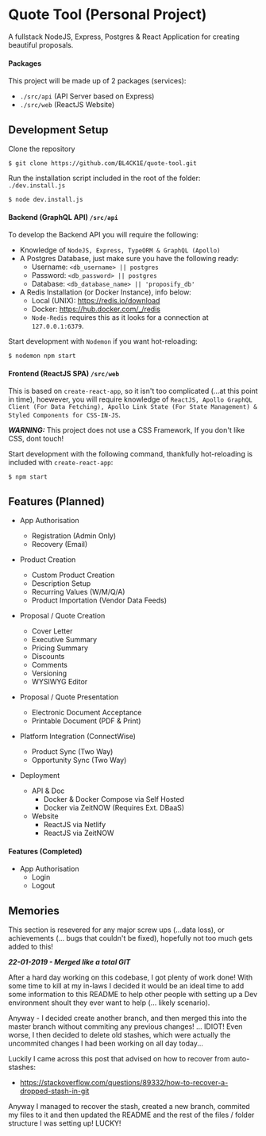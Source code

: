# Quote Tool (Personal Project)

A fullstack NodeJS, Express, Postgres & React Application for creating beautiful proposals.

#### Packages

This project will be made up of 2 packages (services):

- `./src/api` (API Server based on Express)
- `./src/web` (ReactJS Website)

## Development Setup

Clone the repository

```
$ git clone https://github.com/BL4CK1E/quote-tool.git
```

Run the installation script included in the root of the folder: `./dev.install.js`

```
$ node dev.install.js
```

#### Backend (GraphQL API) `/src/api`

To develop the Backend API you will require the following:

- Knowledge of `NodeJS, Express, TypeORM & GraphQL (Apollo)`
- A Postgres Database, just make sure you have the following ready:
  - Username: `<db_username> || postgres`
  - Password: `<db_password> || postgres`
  - Database: `<db_database_name> || 'proposify_db'`
- A Redis Installation (or Docker Instance), info below:
  - Local (UNIX): https://redis.io/download
  - Docker: https://hub.docker.com/_/redis
  - `Node-Redis` requires this as it looks for a connection at `127.0.0.1:6379`.

Start development with `Nodemon` if you want hot-reloading:

```
$ nodemon npm start
```

#### Frontend (ReactJS SPA) `/src/web`

This is based on `create-react-app`, so it isn't too complicated (...at this point in time), hoewever, you will require knowledge of `ReactJS, Apollo GraphQL Client (For Data Fetching), Apollo Link State (For State Management) & Styled Components for CSS-IN-JS`.

**_WARNING:_** This project does not use a CSS Framework, If you don't like CSS, dont touch!

Start development with the following command, thankfully hot-reloading is included with `create-react-app`:

```
$ npm start
```

## Features (Planned)

- App Authorisation

  - Registration (Admin Only)
  - Recovery (Email)

- Product Creation

  - Custom Product Creation
  - Description Setup
  - Recurring Values (W/M/Q/A)
  - Product Importation (Vendor Data Feeds)

- Proposal / Quote Creation
  - Cover Letter
  - Executive Summary
  - Pricing Summary
  - Discounts
  - Comments
  - Versioning
  - WYSIWYG Editor
- Proposal / Quote Presentation
  - Electronic Document Acceptance
  - Printable Document (PDF & Print)
- Platform Integration (ConnectWise)

  - Product Sync (Two Way)
  - Opportunity Sync (Two Way)

- Deployment
  - API & Doc
    - Docker & Docker Compose via Self Hosted
    - Docker via ZeitNOW (Requires Ext. DBaaS)
  - Website
    - ReactJS via Netlify
    - ReactJS via ZeitNOW

#### Features (Completed)

- App Authorisation
  - Login
  - Logout

## Memories

This section is resevered for any major screw ups (...data loss), or achievements (... bugs that couldn't be fixed), hopefully not too much gets added to this!

**_22-01-2019 - Merged like a total GIT_**

After a hard day working on this codebase, I got plenty of work done! With some time to kill at my in-laws I decided it would be an ideal time to add some information to this README to help other people with setting up a Dev environment shoult they ever want to help (... likely scenario).

Anyway - I decided create another branch, and then merged this into the master branch without commiting any previous changes! ... IDIOT! Even worse, I then decided to delete old stashes, which were actually the uncommited changes I had been working on all day today...

Luckily I came across this post that advised on how to recover from auto-stashes:

- https://stackoverflow.com/questions/89332/how-to-recover-a-dropped-stash-in-git

Anyway I managed to recover the stash, created a new branch, commited my files to it and then updated the README and the rest of the files / folder structure I was setting up! LUCKY!
